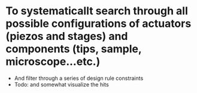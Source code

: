 # To systematicallt search through all possible configurations of actuators (piezos and stages) and components (tips, sample, microscope...etc.)
- And filter through a series of design rule constraints
- Todo: and somewhat visualize the hits